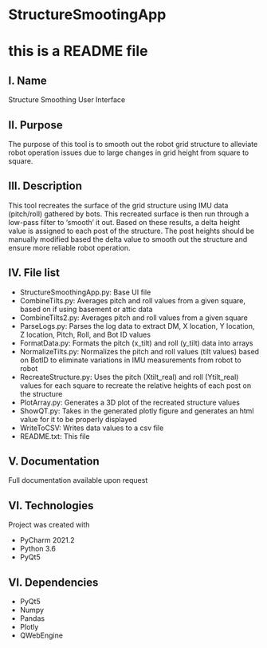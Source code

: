 # StructureSmootingApp
# this is a README file

I. Name
--------
Structure Smoothing User Interface

II. Purpose
------------
The purpose of this tool is to smooth out the robot grid structure to alleviate robot operation issues due to large 
changes in grid height from square to square.

III. Description
----------------
This tool recreates the surface of the grid structure using IMU data (pitch/roll) gathered by bots. This recreated 
surface is then run through a low-pass filter to ‘smooth’ it out. 
Based on these results, a delta height value is assigned to each post of the structure. The post heights should be 
manually modified based the delta value to smooth out the structure and ensure more reliable robot operation. 

IV. File list
-------------
* StructureSmoothingApp.py:      Base UI file
* CombineTilts.py:               Averages pitch and roll values from a given square, based on if using basement or 
                                 attic data
* CombineTilts2.py:              Averages pitch and roll values from a given square
* ParseLogs.py:                  Parses the log data to extract DM, X location, Y location, Z location, Pitch, Roll, 
                                 and Bot ID values
* FormatData.py:                 Formats the pitch (x_tilt) and roll (y_tilt) data into arrays
* NormalizeTilts.py:             Normalizes the pitch and roll values (tilt values) based on BotID to eliminate 
                                 variations in IMU measurements from robot to robot
* RecreateStructure.py:          Uses the pitch (Xtilt_real) and roll (Ytilt_real) values for each square to recreate 
                                 the relative heights of each post on the structure                              
* PlotArray.py:                  Generates a 3D plot of the recreated structure values
* ShowQT.py:                     Takes in the generated plotly figure and generates an html value for it to be 
                                 properly displayed
* WriteToCSV:                    Writes data values to a csv file
* README.txt: 	                 This file

V. Documentation
------------------
Full documentation available upon request

VI. Technologies
-----------------
Project was created with
* PyCharm 2021.2
* Python 3.6
* PyQt5

VI. Dependencies
-----------------
* PyQt5
* Numpy
* Pandas
* Plotly
* QWebEngine
